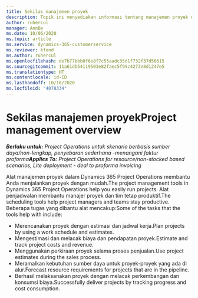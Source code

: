 ```yaml
---
title: Sekilas manajemen proyek
description: Topik ini menyediakan informasi tentang manajemen proyek di Dynamics 365 Project operations.
author: ruhercul
manager: AnnBe
ms.date: 10/06/2020
ms.topic: article
ms.service: dynamics-365-customerservice
ms.reviewer: kfend
ms.author: ruhercul
ms.openlocfilehash: de7b77bbb0f6e8f7c55aadc35d1f732f37d56615
ms.sourcegitcommit: 11a61db54119503e82faec5f99c4273e8d1247e5
ms.translationtype: HT
ms.contentlocale: id-ID
ms.lasthandoff: 10/16/2020
ms.locfileid: "4078334"
---
```

# <a name="project-management-overview"></a><span data-ttu-id="e5483-103">Sekilas manajemen proyek</span><span class="sxs-lookup"><span data-stu-id="e5483-103">Project management overview</span></span>

<span data-ttu-id="e5483-104">_**Berlaku untuk:** Project Operations untuk skenario berbasis sumber daya/non-lengkap, penyebaran sederhana -menangani faktur proforma_</span><span class="sxs-lookup"><span data-stu-id="e5483-104">_**Applies To:** Project Operations for resource/non-stocked based scenarios, Lite deployment - deal to proforma invoicing_</span></span>

<span data-ttu-id="e5483-105">Alat manajemen proyek dalam Dynamics 365 Project Operations membantu Anda menjalankan proyek dengan mudah.</span><span class="sxs-lookup"><span data-stu-id="e5483-105">The project management tools in Dynamics 365 Project Operations help you easily run projects.</span></span> <span data-ttu-id="e5483-106">Alat penjadwalan membantu manajer proyek dan tim tetap produktif.</span><span class="sxs-lookup"><span data-stu-id="e5483-106">The scheduling tools help project managers and teams stay productive.</span></span> <span data-ttu-id="e5483-107">Beberapa tugas yang dibantu alat mencakup:</span><span class="sxs-lookup"><span data-stu-id="e5483-107">Some of the tasks that the tools help with include:</span></span>

- <span data-ttu-id="e5483-108">Merencanakan proyek dengan estimasi dan jadwal kerja.</span><span class="sxs-lookup"><span data-stu-id="e5483-108">Plan projects by using a work schedule and estimates.</span></span>
- <span data-ttu-id="e5483-109">Mengestimasi dan melacak biaya dan pendapatan proyek.</span><span class="sxs-lookup"><span data-stu-id="e5483-109">Estimate and track project costs and revenue.</span></span>
- <span data-ttu-id="e5483-110">Menggunakan perkiraan proyek selama proses penjualan.</span><span class="sxs-lookup"><span data-stu-id="e5483-110">Use project estimates during the sales process.</span></span>
- <span data-ttu-id="e5483-111">Meramalkan kebutuhan sumber daya untuk proyek-proyek yang ada di alur.</span><span class="sxs-lookup"><span data-stu-id="e5483-111">Forecast resource requirements for projects that are in the pipeline.</span></span>
- <span data-ttu-id="e5483-112">Berhasil melaksanakan proyek dengan melacak perkembangan dan konsumsi biaya.</span><span class="sxs-lookup"><span data-stu-id="e5483-112">Successfully deliver projects by tracking progress and cost consumption.</span></span>
